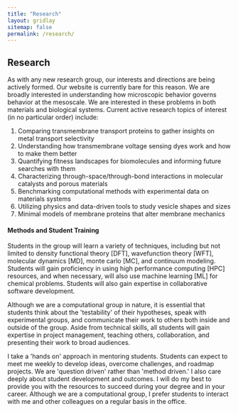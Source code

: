 ```yaml
---
title: "Research"
layout: gridlay
sitemap: false
permalink: /research/
---
```


<style>
img{
  border-radius: 10px;
}
.col-md-3 {
  margin-top:10px;
  margin-bottom:10px;
  padding:0px;
  display:block;
  overflow:hidden;
  text-align:center;
  display: table-cell;
  background: white;
  border-radius: 20px;
  height: auto;
}
iframe {
  margin:0;
  padding:0;
  width: 175px;
  display: inline;
  vertical-align: middle;
}
</style>

## Research

<div class="jumbotron">
<div class="col-md-12 col-sm-12">
<!-- <h4>Our Research</h4> -->

As with any new research group, our interests and directions are being actively formed. Our website is currently bare for this reason. We are broadly interested in understanding how microscopic behavior governs behavior at the mesoscale. We are interested in these problems in both materials and biological systems. Current active research topics of interest (in no particular order) include:
<ol>
<li> Comparing transmembrane transport proteins to gather insights on metal transport selectivity</li>
<li> Understanding how transmembrane voltage sensing dyes work and how to make them better</li>
<li> Quantifying fitness landscapes for biomolecules and informing future searches with them</li>
<li> Characterizing through-space/through-bond interactions in molecular catalysts and porous materials</li>
<li> Benchmarking computational methods with experimental data on materials systems </li>
<li> Utilizing physics and data-driven tools to study vesicle shapes and sizes </li>
<li> Minimal models of membrane proteins that alter membrane mechanics </li>
</ol>

</div>
</div>

<div class="jumbotron">
<div class="col-md-12 col-sm-12">
<h4>Methods and Student Training</h4>

Students in the group will learn a variety of techniques, including but not limited to density functional theory [DFT], wavefunction theory [WFT], molecular dynamics [MD], monte carlo [MC], and continuum modeling. Students will gain proficiency in using high performance computing [HPC] resources, and when necessary, will also use machine learning [ML] for chemical problems. Students will also gain expertise in collaborative software development.

Although we are a computational group in nature, it is essential that students think about the 'testability' of their hypotheses, speak with experimental groups, and communicate their work to others both inside and outside of the group. Aside from technical skills, all students will gain expertise in project management, teaching others, collaboration, and presenting their work to broad audiences. 

I take a 'hands on' approach in mentoring students. Students can expect to meet me weekly to develop ideas, overcome challenges, and roadmap projects. We are 'question driven' rather than 'method driven.' I also care deeply about student development and outcomes. I will do my best to provide you with the resources to succeed during your degree and in your career. Although we are a computational group, I prefer students to interact with me and other colleagues on a regular basis in the office. 

</div>
</div>
